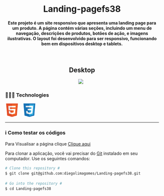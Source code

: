 <div align="center">
  
# Landing-pagefs38
  
<h4>Este projeto é um site responsivo que apresenta uma landing page para um produto. A página contém várias seções, incluindo um menu de navegação, descrições de produtos, botões de ação, e imagens ilustrativas. O layout foi desenvolvido para ser responsivo, funcionando bem em dispositivos desktop e tablets.</h4>

<p align="center"> &nbsp;

## Desktop

<img src="https://github.com/diegolimagomes/Landing-pagefs38/assets/131981987/674cafdf-e4b9-4b86-986e-43f6c99015d8" width=900> &nbsp;

</div>
  
### 👨🏻‍💻 Technologies &nbsp;

<img src="https://raw.githubusercontent.com/devicons/devicon/master/icons/html5/html5-original.svg" alt="imagem" width="45"> &nbsp;
<img src="https://raw.githubusercontent.com/devicons/devicon/master/icons/css3/css3-original.svg" alt="imagem" width="45"> &nbsp;

---

### :information_source: Como testar os códigos

Para Visualisar a página clique [Clique aqui](https://diegolimagomes.github.io/Landing-pagefs38/) &nbsp;

Para clonar a aplicação, você vai precisar do [Git](https://git-scm.com) instalado em seu computador.
Use os seguintes comandos:

```bash
# Clone this repository #
$ git clone git@github.com:diegolimagomes/Landing-pagefs38.git

# Go into the repository #
$ cd Landing-pagefs38

```
